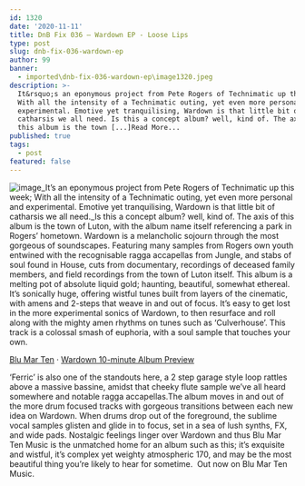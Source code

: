 ```yaml
---
id: 1320
date: '2020-11-11'
title: DnB Fix 036 – Wardown EP - Loose Lips
type: post
slug: dnb-fix-036-wardown-ep
author: 99
banner:
  - imported\dnb-fix-036-wardown-ep\image1320.jpeg
description: >-
  It&rsquo;s an eponymous project from Pete Rogers of Technimatic up this week;
  With all the intensity of a Technimatic outing, yet even more personal and
  experimental. Emotive yet tranquilising, Wardown is that little bit of
  catharsis we all need. Is this a concept album? well, kind of. The axis of
  this album is the town [...]Read More...
published: true
tags:
  - post
featured: false
---
```

![image](../imported\dnb-fix-036-wardown-ep\image1320.jpeg)_It’s an eponymous project from Pete Rogers of Technimatic up this week; With all the intensity of a Technimatic outing, yet even more personal and experimental. Emotive yet tranquilising, Wardown is that little bit of catharsis we all need._Is this a concept album? well, kind of. The axis of this album is the town of Luton, with the album name itself referencing a park in Rogers’ hometown. Wardown is a melancholic sojourn through the most gorgeous of soundscapes. Featuring many samples from Rogers own youth entwined with the recognisable ragga accapellas from Jungle, and stabs of soul found in House, cuts from documentary, recordings of deceased family members, and field recordings from the town of Luton itself. This album is a melting pot of absolute liquid gold; haunting, beautiful, somewhat ethereal. It’s sonically huge, offering wistful tunes built from layers of the cinematic, with amens and 2-steps that weave in and out of focus. It’s easy to get lost in the more experimental sonics of Wardown, to then resurface and roll along with the mighty amen rhythms on tunes such as ‘Culverhouse’. This track is a colossal smash of euphoria, with a soul sample that touches your own.

[Blu Mar Ten](https://soundcloud.com/blumarten "Blu Mar Ten") · [Wardown 10-minute Album Preview](https://soundcloud.com/blumarten/wardown-10-minute-album-preview "Wardown 10-minute Album Preview")

‘Ferric’ is also one of the standouts here, a 2 step garage style loop rattles above a massive bassine, amidst that cheeky flute sample we’ve all heard somewhere and notable ragga accapellas.The album moves in and out of the more drum focused tracks with gorgeous transitions between each new idea on Wardown. When drums drop out of the foreground, the sublime vocal samples glisten and glide in to focus, set in a sea of lush synths, FX, and wide pads. Nostalgic feelings linger over Wardown and thus Blu Mar Ten Music is the unmatched home for an album such as this; it’s exquisite and wistful, it’s complex yet weighty atmospheric 170, and may be the most beautiful thing you’re likely to hear for sometime.  Out now on Blu Mar Ten Music.